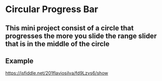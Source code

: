# Circular Progress Bar
## This mini project consist of a circle that progresses the more you slide the range slider that is in the middle of the circle

## Example
https://jsfiddle.net/201flaviosilva/fd9Lzvs6/show
